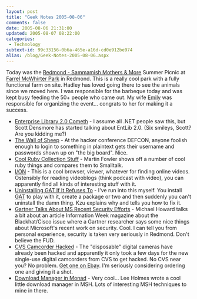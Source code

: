 ```yaml
---
layout: post
title: "Geek Notes 2005-08-06"
comments: false
date: 2005-08-06 21:31:00
updated: 2005-08-07 08:22:00
categories:
 - Technology
subtext-id: 99c33156-0b6a-465e-a16d-cd0e912be974
alias: /blog/Geek-Notes-2005-08-06.aspx
---
```



Today was the [Redmond - Sammamish Mothers & More](http://www.redmondmothersandmore.org/) Summer Picnic at [Farrel McWhirter Park](http://www.ci.redmond.wa.us/insidecityhall/parksrec/parks/farrel.asp) in Redmond. This is a really cool park with a fully functional farm on site. Hadley has loved going there to see the animals since we moved here. I was responsible for the barbeque today and was kept busy feeding the 50+ people who came out. My wife [Emily](http://blogs.provost.org/emily) was responsible for organizing the event... congrats to her for making it a success.

  * [Enterprise Library 2.0 Cometh](http://blogs.msdn.com/scottdensmore/archive/2005/08/01/446190.aspx) - I assume all .NET people saw this, but Scott Densmore has started talking about EntLib 2.0. (Six smileys, Scott? Are you kidding me?)
  * [The Wall of Sheep](http://www.makezine.com/blog/archive/2005/07/_defcon_the_wal_1.html) - At the hacker conference DEFCON, anyone foolish enough to login to something in plaintext gets their username and passwords shown up on "the big board". Nice.
  * [Cool Ruby Collection Stuff](http://martinfowler.com/bliki/CollectionClosureMethod.html) - Martin Fowler shows off a number of cool ruby things and compares them to Smalltalk.
  * [I/ON](http://openvision.tv/home/ion.html) - This is a cool browser, viewer, whatever for finding online videos. Ostensibly for reading videoblogs (think podcast with video), you can apparently find all kinds of interesting stuff with it.
  * [Uninstalling GAT If It Refuses To](http://weblogs.asp.net/cazzu/archive/2005/08/02/CABAndGATIssues.aspx) - I've run into this myself. You install [GAT](http://www.guidanceautomation.net/) to play with it, create a package or two and then suddenly you can't uninstall the damn thing. Kzu explains why and tells you how to fix it.
  * [Gartner Talks About MS Recent Security Efforts](http://blogs.msdn.com/michael_howard/archive/2005/08/02/446729.aspx) - Michael Howard talks a bit about an article Information Week magazine about the Blackhat/Cisco issue where a Gartner researcher says some nice things about Microsoft's recent work on security. Cool. I can tell you from personal experience, security is taken very seriously in Redmond. Don't believe the FUD.
  * [CVS Camcorder Hacked](http://www.makezine.com/blog/archive/2005/08/cvs_camcorder_u.html?CMP=OTC-0D6B48984890) - The "disposable" digital cameras have already been hacked and apparently it only took a few days for the new single-use digital camcorders from CVS to get hacked. No CVS near you? No problem. [Get one on Ebay](http://search.ebay.com/cvs-camcorder). I'm seriously considering ordering one and giving it a shot.
  * [Download Manager in Monad](http://www.leeholmes.com/blog/ADownloadManagerInMSH.aspx) - Very cool... Lee Holmes wrote a cool little download manager in MSH. Lots of interesting MSH techniques to mine in there.
